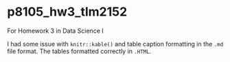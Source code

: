 # p8105_hw3_tlm2152
For Homework 3 in Data Science I

I had some issue with `knitr::kable()` and table caption formatting in the `.md` file format. The tables formatted correctly in `.HTML`.